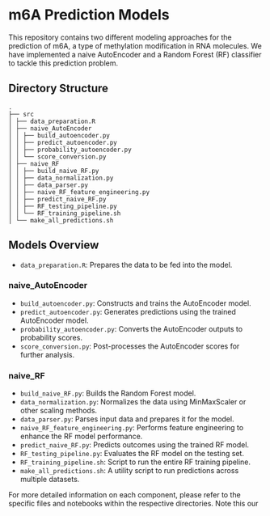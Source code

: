 # m6A Prediction Models

This repository contains two different modeling approaches for the prediction of m6A, a type of methylation modification in RNA molecules. We have implemented a naive AutoEncoder and a Random Forest (RF) classifier to tackle this prediction problem.

## Directory Structure
```
.
├── src
│ ├── data_preparation.R
│ ├── naive_AutoEncoder
│ │ ├── build_autoencoder.py
│ │ ├── predict_autoencoder.py
│ │ ├── probability_autoencoder.py
│ │ └── score_conversion.py
│ ├── naive_RF
│ │ ├── build_naive_RF.py
│ │ ├── data_normalization.py
│ │ ├── data_parser.py
│ │ ├── naive_RF_feature_engineering.py
│ │ ├── predict_naive_RF.py
│ │ ├── RF_testing_pipeline.py
│ │ └── RF_training_pipeline.sh
│ └── make_all_predictions.sh
```

## Models Overview

- `data_preparation.R`: Prepares the data to be fed into the model.

### naive_AutoEncoder
- `build_autoencoder.py`: Constructs and trains the AutoEncoder model.
- `predict_autoencoder.py`: Generates predictions using the trained AutoEncoder model.
- `probability_autoencoder.py`: Converts the AutoEncoder outputs to probability scores.
- `score_conversion.py`: Post-processes the AutoEncoder scores for further analysis.

### naive_RF
- `build_naive_RF.py`: Builds the Random Forest model.
- `data_normalization.py`: Normalizes the data using MinMaxScaler or other scaling methods.
- `data_parser.py`: Parses input data and prepares it for the model.
- `naive_RF_feature_engineering.py`: Performs feature engineering to enhance the RF model performance.
- `predict_naive_RF.py`: Predicts outcomes using the trained RF model.
- `RF_testing_pipeline.py`: Evaluates the RF model on the testing set.
- `RF_training_pipeline.sh`: Script to run the entire RF training pipeline.
- `make_all_predictions.sh`: A utility script to run predictions across multiple datasets.


For more detailed information on each component, please refer to the specific files and notebooks within the respective directories. Note this our 
